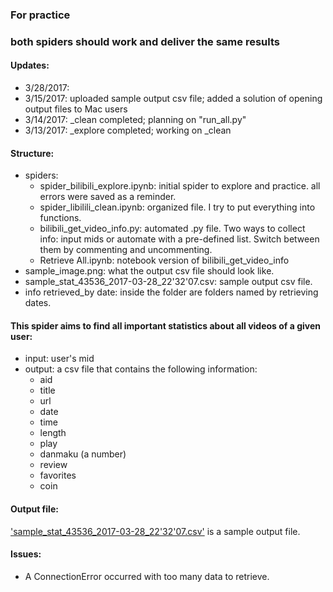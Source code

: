 ### For practice
### both spiders should work and deliver the same results

#### Updates:
- 3/28/2017: 
- 3/15/2017: uploaded sample output csv file; added a solution of opening output files to Mac users  
- 3/14/2017: \_clean completed; planning on "run_all.py"
- 3/13/2017: \_explore completed; working on \_clean

#### Structure:
- spiders:
	- spider\_bilibili\_explore.ipynb: initial spider to explore and practice. all errors were saved as a reminder.
	- spider\_libilili\_clean.ipynb: organized file. I try to put everything into functions.
	- bilibili\_get\_video\_info.py: automated .py file. Two ways to collect info: input mids or automate with a pre-defined list. Switch between them by commenting and uncommenting.
	- Retrieve All.ipynb: notebook version of bilibili\_get\_video\_info
- sample\_image.png: what the output csv file should look like.
- sample\_stat\_43536\_2017-03-28\_22'32'07.csv: sample output csv file.
- info retrieved\_by date: inside the folder are folders named by retrieving dates.

#### This spider aims to find all important statistics about all videos of a given user: 
- input: user's mid
- output: a csv file that contains the following information:
	- aid
	- title
	- url
	- date
	- time
	- length
	- play
	- danmaku (a number)
	- review
	- favorites
	- coin

#### Output file:
['sample_stat_43536_2017-03-28_22'32'07.csv'](https://github.com/estepona/Python_Spiders/blob/master/1%20bilibili/sample_stat_43536_2017-03-28_22'32'07.csv) is a sample output file.

#### Issues:
- A ConnectionError occurred with too many data to retrieve.